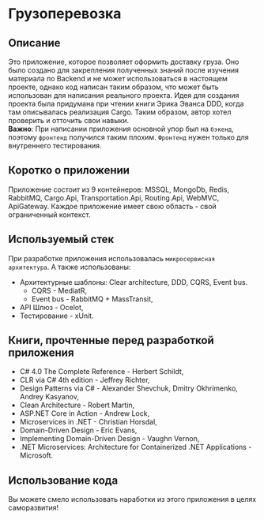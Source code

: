 # Грузоперевозка
## Описание
Это приложение, которое позволяет оформить доставку груза. Оно было создано для закрепления полученных знаний после изучения материала по Backend и не может использоваться в настоящем проекте, однако код написан таким образом, что может быть использован для написания реального проекта. Идея для создания проекта была  придумана при чтении книги Эрика Эванса DDD, когда там описывалась реализация Cargo. Таким образом, автор хотел проверить и отточить свои навыки.<br />
**Важно**: При написании приложения основной упор был на `бэкенд`, поэтому `фронтенд` получился таким плохим. `Фронтенд` нужен только для внутреннего тестирования.
## Коротко о приложении
Приложение состоит из 9 контейнеров: MSSQL, MongoDb, Redis, RabbitMQ, Cargo.Api, Transportation.Api, Routing.Api, WebMVC, ApiGateway. 
Каждое  приложение имеет свою область - свой ограниченный контекст.
## Используемый стек
При разработке приложения использовалась `микросервисная архитектура`.
А также использованы:
- Архитектурные шаблоны: Clear architecture, DDD, CQRS, Event bus.
  - СQRS - MediatR,
  - Event bus - RabbitMQ + MassTransit,
- API Шлюз - Ocelot,
- Тестирование - xUnit.
## Книги, прочтенные перед разработкой приложения
- C# 4.0 The Complete Reference - Herbert Schildt,
- CLR via C# 4th edition - Jeffrey Richter,
- Design Patterns via C# - Alexander Shevchuk, Dmitry Okhrimenko, Andrey Kasyanov,
- Clean Architecture - Robert Martin,
- ASP.NET Core in Action - Andrew Lock,
- Microservices in .NET - Christian Horsdal,
- Domain-Driven Design - Eric Evans,
- Implementing Domain-Driven Design - Vaughn Vernon,
- .NET Microservices: Architecture for Containerized .NET Applications - Microsoft.
## Использование кода
Вы можете смело использовать наработки из этого приложения в целях саморазвития!
